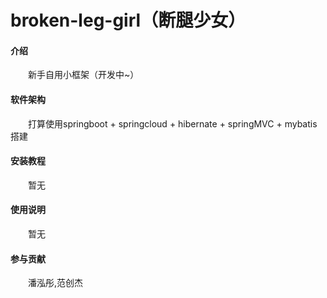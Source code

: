 # broken-leg-girl（断腿少女）

#### 介绍
  &emsp;&emsp;新手自用小框架（开发中~）

#### 软件架构
  &emsp;&emsp;打算使用springboot + springcloud + hibernate + springMVC + mybatis搭建


#### 安装教程
  &emsp;&emsp;暂无

#### 使用说明

  &emsp;&emsp;暂无

#### 参与贡献

  &emsp;&emsp;潘泓彤,范创杰
